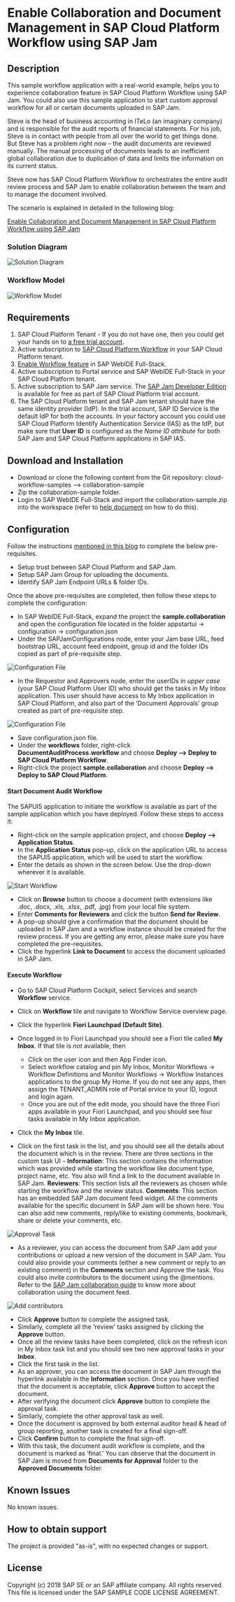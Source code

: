 # Enable Collaboration and Document Management in SAP Cloud Platform Workflow using SAP Jam

## Description
This sample workflow application with a real-world example, helps you to experience collaboration feature in SAP Cloud Platform Workflow using SAP Jam. You could also use this sample application to start custom approval workflow for all or certain documents uploaded in SAP Jam.

Steve is the head of business accounting in ITeLo (an imaginary company) and is responsible for the audit reports of financial statements. For his job, Steve is in contact with people from all over the world to get things done. But Steve has a problem right now – the audit documents are reviewed manually. The manual processing of documents leads to an inefficient global collaboration due to duplication of data and limits the information on its current status.

Steve now has SAP Cloud Platform Workflow to orchestrates the entire audit review process and SAP Jam to enable collaboration between the team and to manage the document involved.

The scenario is explained in detailed in the following blog:

[Enable Collaboration and Document Management in SAP Cloud Platform Workflow using SAP Jam](https://blogs.sap.com/2018/05/03/enable-collaboration-and-document-management-in-sap-cloud-platform-workflow-using-sap-jam/)

### Solution Diagram

![Solution Diagram](https://blogs.sap.com/wp-content/uploads/2018/05/Solution-Diagram.png)

### Workflow Model
![Workflow Model](https://blogs.sap.com/wp-content/uploads/2018/05/WorkflowModel.jpg)

## Requirements
1. SAP Cloud Platform Tenant -  If you do not have one, then you could get your hands on to [a free trial account](http://cloudplatform.sap.com/try.html).
2. Active subscription to [SAP Cloud Platform Workflow](https://www.sap.com/developer/tutorials/cp-workflow-getting-started.html) in your SAP Cloud Platform tenant.
3. [Enable Workflow feature](https://help.sap.com/viewer/f85276c5069a429fa37d1cd352785c25/Cloud/en-US/07adfa6d819a42e9966e63de1a654de4.html) in SAP WebIDE Full-Stack.
4. Active subscription to Portal service and SAP WebIDE Full-Stack in your SAP Cloud Platform tenant.
5. Active subscription to SAP Jam service. The [SAP Jam Developer Edition](https://help.sap.com/viewer/u_collaboration_dev_help/b0d33e22661a44699b163baafb17c9d7.html) is available for free as part of SAP Cloud Platform trial account.
6. The SAP Cloud Platform tenant and SAP Jam tenant should have the same identity provider (IdP). In the trial account, SAP ID Service is the default IdP for both the accounts. In your factory account you could use SAP Cloud Platform Identify Authentication Service (IAS) as the IdP, but make sure that **User ID** is configured as the *Name ID attribute* for both SAP Jam and SAP Cloud Platform applications in SAP IAS.

## Download and Installation
- Download or clone the following content from the Git repository:
cloud-workflow-samples --> collaboration-sample
- Zip the collaboration-sample folder.
- Login to SAP WebIDE Full-Stack and import the collaboration-sample.zip into the workspace (refer to  [help document](https://help.hana.ondemand.com/webide/frameset.htm?344e8c91e33b4ae8b4032709c45776a3.html) on how to do this).

## Configuration
Follow the instructions [mentioned in this blog](https://blogs.sap.com/2018/06/18/pre-requisite-for-sap-cloud-platform-workflow-with-sap-jam-sample-application/) to complete the below pre-requisites.
-  Setup trust between SAP Cloud Platform and SAP Jam.
-  Setup SAP Jam Group for uploading the documents.
-  Identify SAP Jam Endpoint URLs & folder IDs.

Once the above pre-requisites are completed, then follow these steps to complete the configuration:
- In SAP WebIDE Full-Stack, expand the project the **sample.collaboration** and open the configuration file located in the folder appstartui -> configuration -> configuration.json
- Under the SAPJamConfigurations node, enter your Jam base URL, feed bootstrap URL, account feed endpoint, group id and the folder IDs copied as part of pre-requisite step.

![Configuration File](https://blogs.sap.com/wp-content/uploads/2018/06/39.jpg)

- In the Requestor and Approvers node, enter the userIDs in *upper case* (your SAP Cloud Platform User ID) who should get the tasks in My Inbox application. This user should have access to My Inbox application in SAP Cloud Platform, and also part of the ‘Document Approvals’ group created as part of pre-requisite step.

![Configuration File](https://blogs.sap.com/wp-content/uploads/2018/06/40.jpg)

- Save configuration.json file.
- Under the **workflows** folder, right-click **DocumentAuditProcess.workflow** and choose **Deploy --> Deploy to SAP Cloud Platform Workflow**.
- Right-click the project **sample.collaboration** and choose **Deploy --> Deploy to SAP Cloud Platform**.

#### Start Document Audit Workflow
The SAPUI5 application to initiate the workflow is available as part of the sample application which you have deployed. Follow these steps to access it:
- Right-click on the sample application project, and choose **Deploy --> Application Status**.
- In the **Application Status** pop-up, click on the application URL to access the SAPUI5 application, which will be used to start the workflow.
- Enter the details as shown in the screen below. Use the drop-down wherever it is available.

![Start Workflow](https://blogs.sap.com/wp-content/uploads/2018/06/23-1.png)

- Click on **Browse** button to choose a document (with extensions like .doc, .docx, .xls, .xlsx, .pdf, .jpg) from your local file system.
- Enter **Comments for Reviewers** and click the button **Send for Review**.
- A pop-up should give a confirmation that the document should be uploaded in SAP Jam and a workflow instance should be created for the review process. If you are getting any error, please make sure you have completed the pre-requisites.
- Click the hyperlink **Link to Document** to access the document uploaded in SAP Jam.

#### Execute Workflow
- Go to SAP Cloud Platform Cockpit, select Services and search **Workflow**  service.
- Click on **Workflow**  tile and navigate to Workflow Service overview page.
- Click the hyperlink **Fiori Launchpad (Default Site)**.
- Once logged in to Fiori Launchpad you should see a Fiori tile called **My Inbox**. If that tile is *not* available, then 

	- Click on the user icon and then App Finder icon.
	- Select workflow catalog and pin My Inbox, Monitor Workflows -> Workflow Definitions and Monitor Workflows -> Workflow Instances applications to the group My Home. If you do not see any apps, then assign the TENANT_ADMIN role of Portal ervice to your ID, logout and login again. 
	- Once you are out of the edit mode, you should have the three Fiori apps available in your Fiori Launchpad, and you should see four tasks available in My Inbox application.

- Click the **My Inbox** tile.
- Click on the first task in the list, and you should see all the details about the document which is in the review. There are three sections in the custom task UI –
**Information**: This section contains the information which was provided while starting the workflow like document type, project name, etc. You also will find a link to the document available in SAP Jam.
**Reviewers**: This section lists all the reviewers as chosen while starting the workflow and the review status.
**Comments**: This section has an embedded SAP Jam document feed widget. All the comments available for the specific document in SAP Jam will be shown here. You can also add new comments, reply/like to existing comments, bookmark, share or delete your comments, etc.

![Approval Task](https://blogs.sap.com/wp-content/uploads/2018/06/32.png)

- As a reviewer, you can access the document from SAP Jam add your contributions or upload a new version of the document in SAP Jam. You could also provide your comments (either a new comment or reply to an existing comment) in the **Comments** section and Approve the task. You could also invite contributors to the document using the @mentions. Refer to the [SAP Jam collaboration guide](https://help.sap.com/user_guide/sap_jam_user_guide.pdf) to know more about collaboration using the document feed.

![Add contributors](https://blogs.sap.com/wp-content/uploads/2018/05/4-2.png)

- Click **Approve** button to complete the assigned task.
- Similarly, complete all the ‘review’ tasks assigned by clicking the **Approve** button.
- Once all the review tasks have been completed, click on the refresh icon in My Inbox task list and you should see two new approval tasks in your  **Inbox**.
- Click the first task in the list.
- As an approver, you can access the document in SAP Jam through the hyperlink available in the **Information** section. Once you have verified that the document is acceptable, click **Approve** button to accept the document.
- After verifying the document click **Approve** button to complete the approval task.
- Similarly, complete the other approval task as well.
- Once the document is approved by both external auditor head & head of group reporting, another task is created for a final sign-off.
- Click **Confirm** button to complete the final sign-off.
- With this task, the document audit workflow is complete, and the document is marked as ‘final.’ You can observe that the document in SAP Jam is moved from **Documents for Approval** folder to the **Approved Documents** folder.

## Known Issues
No known issues.

## How to obtain support
The project is provided "as-is", with no expected changes or support.

## License
Copyright (c) 2018 SAP SE or an SAP affiliate company. All rights reserved.
This file is licensed under the SAP SAMPLE CODE LICENSE AGREEMENT.
